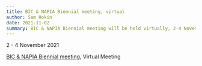 ```yaml
---
title: BIC & NAPIA Biennial meeting, virtual
author: Sam Hokin
date: 2021-11-02
summary: BIC & NAPIA Biennial meeting will be held virtually, 2-4 November, 2021
---
```

2 - 4 November 2021

[BIC & NAPIA Biennial meeting](https://www.bic-napia.org/), Virtual Meeting
